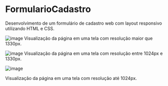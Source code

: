 # FormularioCadastro

Desenvolvimento de um formulário de cadastro web com layout responsivo utilizando HTML e CSS.

![image](https://github.com/Elder-Ferreira/FormularioCadastro/assets/103782980/41bb756b-1e8f-467d-8c87-cc13b8c82be6)
Visualização da página em uma tela com resolução maior que 1330px.

![image](https://github.com/Elder-Ferreira/FormularioCadastro/assets/103782980/b8119b81-2e5c-4445-921c-8a00a56b9ea4)
Visualização da página em uma tela com resolução entre 1024px e 1330px.

![image](https://github.com/Elder-Ferreira/FormularioCadastro/assets/103782980/f643c6ab-4a35-413c-9b6f-b15b8b7fc56a)

Visualização da página em uma tela com resolução até 1024px.





